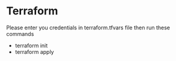 # Terraform
Please enter you credentials in terraform.tfvars file then run these commands
- terraform init
- terraform apply
